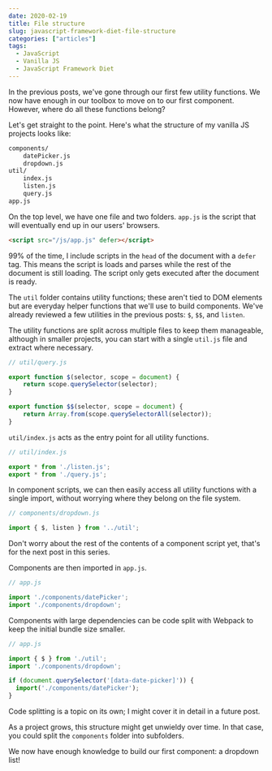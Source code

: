 ```yaml
---
date: 2020-02-19
title: File structure
slug: javascript-framework-diet-file-structure
categories: ["articles"]
tags:
  - JavaScript
  - Vanilla JS
  - JavaScript Framework Diet
---
```


In the previous posts, we've gone through our first few utility functions. We now have enough in our toolbox to move on to our first component. However, where do all these functions belong?

<!--more-->

Let's get straight to the point. Here's what the structure of my vanilla JS projects looks like:

```txt
components/
    datePicker.js
    dropdown.js
util/
    index.js
    listen.js
    query.js
app.js
```

On the top level, we have one file and two folders. `app.js` is the script that will eventually end up in our users' browsers.

```html
<script src="/js/app.js" defer></script>
```

99% of the time, I include scripts in the `head` of the document with a `defer` tag. This means the script is loads and parses while the rest of the document is still loading. The script only gets executed after the document is ready.

The `util` folder contains utility functions; these aren't tied to DOM elements but are everyday helper functions that we'll use to build components. We've already reviewed a few utilities in the previous posts: `$`, `$$`, and `listen`.

The utility functions are split across multiple files to keep them manageable, although in smaller projects, you can start with a single `util.js` file and extract where necessary.

```js
// util/query.js

export function $(selector, scope = document) {
    return scope.querySelector(selector);
}

export function $$(selector, scope = document) {
    return Array.from(scope.querySelectorAll(selector));
}
```

`util/index.js` acts as the entry point for all utility functions.

```js
// util/index.js

export * from './listen.js';
export * from './query.js';
```

In component scripts, we can then easily access all utility functions with a single import, without worrying where they belong on the file system.

```js
// components/dropdown.js

import { $, listen } from '../util';
```

Don't worry about the rest of the contents of a component script yet, that's for the next post in this series.

Components are then imported in `app.js`.

```js
// app.js

import './components/datePicker';
import './components/dropdown';
```

Components with large dependencies can be code split with Webpack to keep the initial bundle size smaller.

```js
// app.js

import { $ } from './util';
import './components/dropdown';

if (document.querySelector('[data-date-picker]')) {
  import('./components/datePicker');
}
```

<aside>Code splitting is a topic on its own; I might cover it in detail in a future post.</aside>

As a project grows, this structure might get unwieldy over time. In that case, you could split the `components` folder into subfolders.

We now have enough knowledge to build our first component: a dropdown list!
